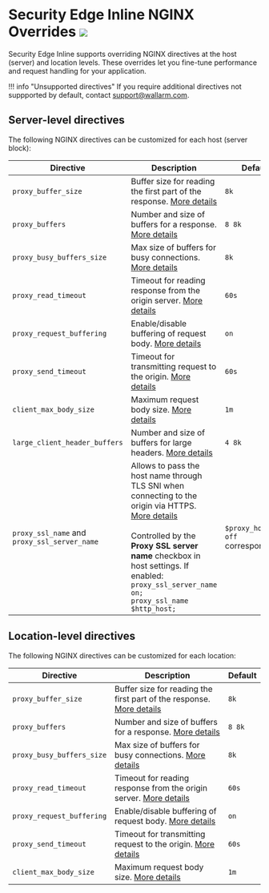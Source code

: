 # Security Edge Inline NGINX Overrides <a href="../../../../about-wallarm/subscription-plans/#security-edge-paid-plan"><img src="../../../../images/security-edge-tag.svg" style="border: none;"></a>

Security Edge Inline supports overriding NGINX directives at the host (server) and location levels. These overrides let you fine-tune performance and request handling for your application.

!!! info "Unsupported directives"
    If you require additional directives not suppported by default, contact support@wallarm.com.

## Server-level directives

The following NGINX directives can be customized for each host (server block):

| Directive | Description | Default |
| --------- | ----------- | ------- |
| `proxy_buffer_size` | Buffer size for reading the first part of the response. [More details](https://nginx.org/en/docs/http/ngx_http_proxy_module.html#proxy_buffer_size) | `8k` |
| `proxy_buffers`| Number and size of buffers for a response. [More details](https://nginx.org/en/docs/http/ngx_http_proxy_module.html#proxy_buffers) | `8 8k` |
| `proxy_busy_buffers_size` | Max size of buffers for busy connections. [More details](https://nginx.org/en/docs/http/ngx_http_proxy_module.html#proxy_busy_buffers_size) | `8k` |
| `proxy_read_timeout` | Timeout for reading response from the origin server. [More details](https://nginx.org/en/docs/http/ngx_http_proxy_module.html#proxy_read_timeout) | `60s` |
| `proxy_request_buffering` | Enable/disable buffering of request body. [More details](https://nginx.org/en/docs/http/ngx_http_proxy_module.html#proxy_request_buffering) | `on` |
| `proxy_send_timeout` | Timeout for transmitting request to the origin. [More details](https://nginx.org/en/docs/http/ngx_http_proxy_module.html#proxy_send_timeout) | `60s` |
| `client_max_body_size` | Maximum request body size. [More details](https://nginx.org/en/docs/http/ngx_http_core_module.html#client_max_body_size) | `1m` |
| `large_client_header_buffers` | Number and size of buffers for large headers. [More details](https://nginx.org/en/docs/http/ngx_http_core_module.html#large_client_header_buffers) | `4 8k` |
| `proxy_ssl_name` and `proxy_ssl_server_name` | Allows to pass the host name through TLS SNI when connecting to the origin via HTTPS. [More details](https://nginx.org/en/docs/http/ngx_http_proxy_module.html#proxy_ssl_name)<br><br>Controlled by the **Proxy SSL server name** checkbox in host settings. If enabled:<br>`proxy_ssl_server_name on;`<br>`proxy_ssl_name $http_host;` | `$proxy_host` and `off` correspondingly |

## Location-level directives

The following NGINX directives can be customized for each location:

| Directive | Description | Default |
| --------- | ----------- | ------- |
| `proxy_buffer_size` | Buffer size for reading the first part of the response. [More details](https://nginx.org/en/docs/http/ngx_http_proxy_module.html#proxy_buffer_size) | `8k` |
| `proxy_buffers`| Number and size of buffers for a response. [More details](https://nginx.org/en/docs/http/ngx_http_proxy_module.html#proxy_buffers) | `8 8k` |
| `proxy_busy_buffers_size` | Max size of buffers for busy connections. [More details](https://nginx.org/en/docs/http/ngx_http_proxy_module.html#proxy_busy_buffers_size) | `8k` |
| `proxy_read_timeout` | Timeout for reading response from the origin server. [More details](https://nginx.org/en/docs/http/ngx_http_proxy_module.html#proxy_read_timeout) | `60s` |
| `proxy_request_buffering` | Enable/disable buffering of request body. [More details](https://nginx.org/en/docs/http/ngx_http_proxy_module.html#proxy_request_buffering) | `on` |
| `proxy_send_timeout` | Timeout for transmitting request to the origin. [More details](https://nginx.org/en/docs/http/ngx_http_proxy_module.html#proxy_send_timeout) | `60s` |
| `client_max_body_size` | Maximum request body size. [More details](https://nginx.org/en/docs/http/ngx_http_core_module.html#client_max_body_size) | `1m` |
